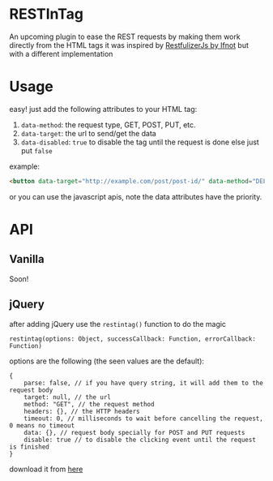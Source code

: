 # RESTInTag
An upcoming plugin to ease the REST requests by making them work directly from the HTML tags
it was inspired by [RestfulizerJs by Ifnot](https://github.com/Ifnot/RestfulizerJs) but with a different implementation

# Usage
easy! just add the following attributes to your HTML tag:

1. `data-method`: the request type, GET, POST, PUT, etc.
2. `data-target`: the url to send/get the data
3. `data-disabled`: `true` to disable the tag until the request is done else just put `false`

example:

```html
<button data-target="http://example.com/post/post-id/" data-method="DELETE" data-disabled="true">Delete Article</button>
```

or you can use the javascript apis, note the data attributes have the priority.

# API

## Vanilla
Soon!

## jQuery
after adding jQuery use the `restintag()` function to do the magic
```
restintag(options: Object, successCallback: Function, errorCallback: Function)
```
options are the following (the seen values are the default):
```
{
    parse: false, // if you have query string, it will add them to the request body
    target: null, // the url
    method: "GET", // the request method
    headers: {}, // the HTTP headers
    timeout: 0, // milliseconds to wait before cancelling the request, 0 means no timeout 
    data: {}, // request body specially for POST and PUT requests
    disable: true // to disable the clicking event until the request is finished
}
```

download it from [here](https://github.com/KhaledElAnsari/RESTInTag/blob/master/src/rest-in-tag.js)
